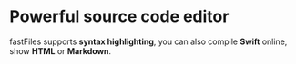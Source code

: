 # Powerful source code editor

fastFiles supports **syntax highlighting**, you can also compile **Swift** online, show **HTML** or **Markdown**. 